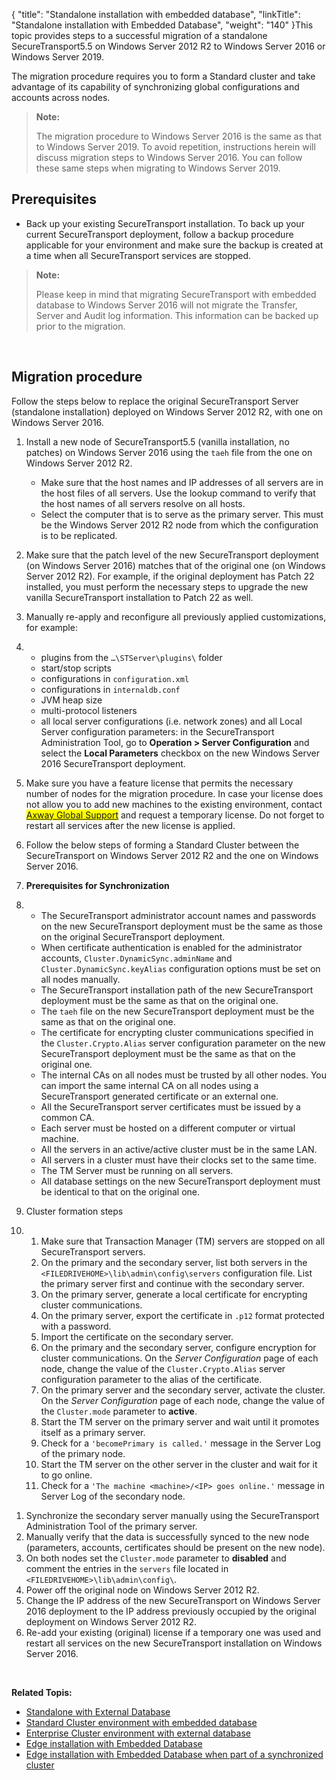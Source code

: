 {
    "title": "Standalone installation with embedded database",
    "linkTitle": "Standalone installation with Embedded Database",
    "weight": "140"
}This topic provides steps to a successful migration of a standalone <span class="mc-variable suite_variables.SecureTransportName variable">SecureTransport</span><span class="mc-variable axway_variables.Component_Version variable">5.5</span> on Windows Server 2012 R2 to Windows Server 2016 or Windows Server 2019.

The migration procedure requires you to form a Standard cluster and take advantage of its capability of synchronizing global configurations and accounts across nodes.

> **Note:**
>
> The migration procedure to Windows Server 2016 is the same as that to Windows Server 2019. To avoid repetition, instructions herein will discuss migration steps to Windows Server 2016. You can follow these same steps when migrating to Windows Server 2019.

## Prerequisites

-   Back up your existing <span class="mc-variable axway_variables.Component_Short_Name variable">SecureTransport</span> installation. To back up your current <span class="mc-variable axway_variables.Component_Short_Name variable">SecureTransport</span> deployment, follow a backup procedure applicable for your environment and make sure the backup is created at a time when all <span class="mc-variable axway_variables.Component_Short_Name variable">SecureTransport</span> services are stopped.

> **Note:**
>
> Please keep in mind that migrating SecureTransport with embedded database to Windows Server 2016 will not migrate the Transfer, Server and Audit log information. This information can be backed up prior to the migration.

 

## Migration procedure

Follow the steps below to replace the original <span class="mc-variable axway_variables.Component_Short_Name variable">SecureTransport</span> Server (standalone installation) deployed on Windows Server 2012 R2, with one on Windows Server 2016.

1.  Install a new node of <span class="mc-variable axway_variables.Component_Short_Name variable">SecureTransport</span><span class="mc-variable axway_variables.Component_Version variable">5.5</span> (vanilla installation, no patches) on Windows Server 2016 using the `taeh` file from the one on Windows Server 2012 R2.
    -   Make sure that the host names and IP addresses of all servers are in the host files of all servers. Use the lookup command to verify that the host names of all servers resolve on all hosts.
    -   Select the computer that is to serve as the primary server. This must be the Windows Server 2012 R2 node from which the configuration is to be replicated.

2.  Make sure that the patch level of the new <span class="mc-variable axway_variables.Component_Short_Name variable">SecureTransport</span> deployment (on Windows Server 2016) matches that of the original one (on Windows Server 2012 R2). For example, if the original deployment has Patch 22 installed, you must perform the necessary steps to upgrade the new vanilla <span class="mc-variable axway_variables.Component_Short_Name variable">SecureTransport</span> installation to Patch 22 as well.

3.  Manually re-apply and reconfigure all previously applied customizations, for example:

4.  -   plugins from the `…\STServer\plugins\` folder
    -   start/stop scripts
    -   configurations in `configuration.xml`
    -   configurations in `internaldb.conf`
    -   JVM heap size
    -   multi-protocol listeners
    -   all local server configurations (i.e. network zones) and all Local Server configuration parameters: in the <span class="mc-variable axway_variables.Component_Short_Name variable">SecureTransport</span> Administration Tool, go to **Operation > Server Configuration** and select the **Local Parameters** checkbox on the new Windows Server 2016 <span class="mc-variable axway_variables.Component_Short_Name variable">SecureTransport</span> deployment.

5.  Make sure you have a feature license that permits the necessary number of nodes for the migration procedure. In case your license does not allow you to add new machines to the existing environment, contact <span style="background-color: #ffff00;">[Axway Global Support](https://support.axway.com/ "Axway Global Support")</span> and request a temporary license. Do not forget to restart all services after the new license is applied.

6.  Follow the below steps of forming a Standard Cluster between the <span class="mc-variable axway_variables.Component_Short_Name variable">SecureTransport</span> on Windows Server 2012 R2 and the one on Windows Server 2016.

7.    
    **Prerequisites for Synchronization**

8.  -   The <span class="mc-variable axway_variables.Component_Short_Name variable">SecureTransport</span> administrator account names and passwords on the new <span class="mc-variable axway_variables.Component_Short_Name variable">SecureTransport</span> deployment must be the same as those on the original <span class="mc-variable axway_variables.Component_Short_Name variable">SecureTransport</span> deployment.
    -   When certificate authentication is enabled for the administrator accounts, `Cluster.DynamicSync.adminName` and `Cluster.DynamicSync.keyAlias` configuration options must be set on all nodes manually.
    -   The <span class="mc-variable axway_variables.Component_Short_Name variable">SecureTransport</span> installation path of the new <span class="mc-variable axway_variables.Component_Short_Name variable">SecureTransport</span> deployment must be the same as that on the original one.
    -   The `taeh` file on the new <span class="mc-variable axway_variables.Component_Short_Name variable">SecureTransport</span> deployment must be the same as that on the original one.
    -   The certificate for encrypting cluster communications specified in the `Cluster.Crypto.Alias` server configuration parameter on the new <span class="mc-variable axway_variables.Component_Short_Name variable">SecureTransport</span> deployment must be the same as that on the original one.
    -   The internal CAs on all nodes must be trusted by all other nodes. You can import the same internal CA on all nodes using a <span class="mc-variable axway_variables.Component_Short_Name variable">SecureTransport</span> generated certificate or an external one.
    -   All the <span class="mc-variable axway_variables.Component_Short_Name variable">SecureTransport</span> server certificates must be issued by a common CA.
    -   Each server must be hosted on a different computer or virtual machine.
    -   All the servers in an active/active cluster must be in the same LAN.
    -   All servers in a cluster must have their clocks set to the same time.
    -   The TM Server must be running on all servers.
    -   All database settings on the new <span class="mc-variable axway_variables.Component_Short_Name variable">SecureTransport</span> deployment must be identical to that on the original one.

9.    
    Cluster formation steps

10. 1.  Make sure that Transaction Manager (TM) servers are stopped on all <span class="mc-variable axway_variables.Component_Short_Name variable">SecureTransport</span> servers.
    2.  On the primary and the secondary server, list both servers in the `<FILEDRIVEHOME>\lib\admin\config\servers` configuration file. List the primary server first and continue with the secondary server.
    3.  On the primary server, generate a local certificate for encrypting cluster communications.
    4.  On the primary server, export the certificate in `.p12` format protected with a password.
    5.  Import the certificate on the secondary server.
    6.  On the primary and the secondary server, configure encryption for cluster communications. On the *Server Configuration* page of each node, change the value of the `Cluster.Crypto.Alias` server configuration parameter to the alias of the certificate.
    7.  On the primary server and the secondary server, activate the cluster. On the *Server Configuration* page of each node, change the value of the `Cluster.mode` parameter to **active**.
    8.  Start the TM server on the primary server and wait until it promotes itself as a primary server.
    9.  Check for a `'becomePrimary is called.'` message in the Server Log of the primary node.
    10. Start the TM server on the other server in the cluster and wait for it to go online.
    11. Check for a `'The machine <machine>/<IP> goes online.'` message in Server Log of the secondary node.

<!-- -->

1.  Synchronize the secondary server manually using the <span class="mc-variable axway_variables.Component_Short_Name variable">SecureTransport</span> Administration Tool of the primary server.  
2.  Manually verify that the data is successfully synced to the new node (parameters, accounts, certificates should be present on the new node).
3.  On both nodes set the `Cluster.mode` parameter to **disabled** and comment the entries in the `servers` file located in `<FILEDRIVEHOME>\lib\admin\config\`.
4.  Power off the original node on Windows Server 2012 R2.
5.  Change the IP address of the new <span class="mc-variable axway_variables.Component_Short_Name variable">SecureTransport</span> on Windows Server 2016 deployment to the IP address previously occupied by the original deployment on Windows Server 2012 R2.
6.  Re-add your existing (original) license if a temporary one was used and restart all services on the new <span class="mc-variable axway_variables.Component_Short_Name variable">SecureTransport</span> installation on Windows Server 2016.

 

**Related Topis:**

-   <a href="../standalone-ext-db" class="MCXref xref">Standalone with External Database</a>
-   <a href="../standard-cluster-mysql" class="MCXref xref">Standard Cluster environment with embedded database</a>
-   <a href="../lec-ext-db" class="MCXref xref">Enterprise Cluster environment with external database</a>
-   <a href="../edge-mysql" class="MCXref xref">Edge installation with Embedded Database</a>
-   <a href="../edge-synced-mysql" class="MCXref xref">Edge installation with Embedded Database when part of a synchronized cluster</a>

 
